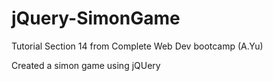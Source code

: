 # jQuery-SimonGame
Tutorial Section 14 from Complete Web Dev bootcamp (A.Yu)

Created a simon game using jQUery
